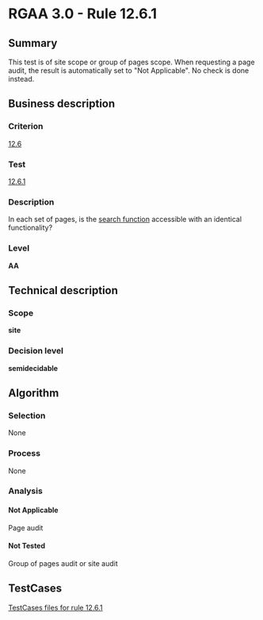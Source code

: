# RGAA 3.0 -  Rule 12.6.1

## Summary

This test is of site scope or group of pages scope. When requesting a page audit, the result is automatically set to "Not Applicable". No check is done instead.

## Business description

### Criterion

[12.6](http://disic.github.io/rgaa_referentiel_en/RGAA3.0_Criteria_English_version_v1.html#crit-12-6)

### Test

[12.6.1](http://disic.github.io/rgaa_referentiel_en/RGAA3.0_Criteria_English_version_v1.html#test-12-6-1)

### Description
In each set of pages,
    is the <a href="http://disic.github.io/rgaa_referentiel_en/RGAA3.0_Glossary_English_version_v1.html#mMoteurRecherche">search
  function</a> accessible with an identical
    functionality? 


### Level

**AA**

## Technical description

### Scope

**site**

### Decision level

**semidecidable**

## Algorithm

### Selection

None

### Process

None

### Analysis

#### Not Applicable

Page audit 

#### Not Tested

Group of pages audit or site audit



##  TestCases 

[TestCases files for rule 12.6.1](https://github.com/Asqatasun/Asqatasun/tree/master/rules/rules-rgaa3.0/src/test/resources/testcases/rgaa30/Rgaa30Rule120601/) 


